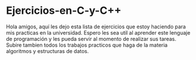 # Ejercicios-en-C-y-C++

Hola amigos, aquí les dejo esta lista de ejercicios que estoy haciendo para mis practicas en la universidad. Espero les sea util al aprender este lenguaje de programación y les pueda servir al momento de realizar sus tareas. Subire tambien todos los trabajos practicos que haga de la materia algoritmos y estructuras de datos.

